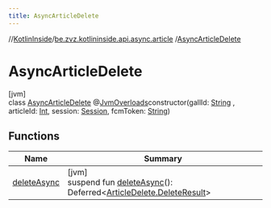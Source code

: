 ```yaml
---
title: AsyncArticleDelete
---
```

//[KotlinInside](../../../index.html)/[be.zvz.kotlininside.api.async.article](../index.html)
/[AsyncArticleDelete](index.html)

# AsyncArticleDelete

[jvm]\
class [AsyncArticleDelete](index.html)
@[JvmOverloads](https://kotlinlang.org/api/latest/jvm/stdlib/kotlin.jvm/-jvm-overloads/index.html)constructor(gallId: [String](https://kotlinlang.org/api/latest/jvm/stdlib/kotlin/-string/index.html)
, articleId: [Int](https://kotlinlang.org/api/latest/jvm/stdlib/kotlin/-int/index.html),
session: [Session](../../be.zvz.kotlininside.session/-session/index.html),
fcmToken: [String](https://kotlinlang.org/api/latest/jvm/stdlib/kotlin/-string/index.html))

## Functions

| Name | Summary |
|---|---|
| [deleteAsync](delete-async.html) | [jvm]<br>suspend fun [deleteAsync](delete-async.html)(): Deferred&lt;[ArticleDelete.DeleteResult](../../be.zvz.kotlininside.api.article/-article-delete/-delete-result/index.html)&gt; |


